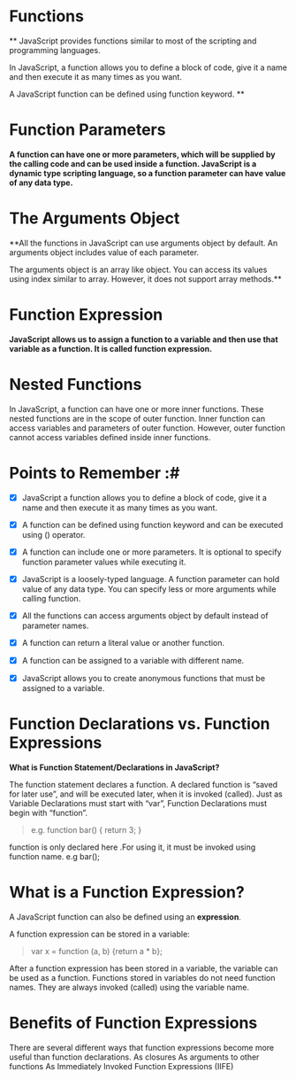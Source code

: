 # Functions #
** JavaScript provides functions similar to most of the scripting and programming languages.

In JavaScript, a function allows you to define a block of code, give it a name and then execute it as many times as you want.

A JavaScript function can be defined using function keyword. **
# Function Parameters #

**A function can have one or more parameters, which will be supplied by the calling code and can be used inside a function. JavaScript is a dynamic type scripting language, so a function parameter can have value of any data type.**

# The Arguments Object #

**All the functions in JavaScript can use arguments object by default. An arguments object includes value of each parameter.

The arguments object is an array like object. You can access its values using index similar to array. However, it does not support array methods.**

# Function Expression #
**JavaScript allows us to assign a function to a variable and then use that variable as a function. It is called function expression.**

# Nested Functions #

In JavaScript, a function can have one or more inner functions. These nested functions are in the scope of outer function. Inner function can access variables and parameters of outer function. However, outer function cannot access variables defined inside inner functions.

  # Points to Remember :# 

- [x] JavaScript a function allows you to define a block of code, give it a name and then execute it as many times as you want.
- [x] A function can be defined using function keyword and can be executed using () operator.
- [x] A function can include one or more parameters. It is optional to specify function parameter values while executing it.
- [x] JavaScript is a loosely-typed language. A function parameter can hold value of any data type.
You can specify less or more arguments while calling function.
- [x] All the functions can access arguments object by default instead of parameter names.
- [x] A function can return a literal value or another function.
- [x] A function can be assigned to a variable with different name.
- [x] JavaScript allows you to create anonymous functions that must be assigned to a variable.



 # Function Declarations vs. Function Expressions #
 **What is Function Statement/Declarations in JavaScript?**

The function statement declares a function.
A declared function is “saved for later use”, and will be executed later, when it is invoked (called).
Just as Variable Declarations must start with “var”, Function Declarations must begin with “function”.

>e.g.
function bar() {
return 3;
}

function is only declared here .For using it, it must be invoked using function name. e.g bar();

 # What is a Function Expression? #
A JavaScript function can also be defined using an **expression**.

A function expression can be stored in a variable:

>var x = function (a, b) {return a * b};

After a function expression has been stored in a variable, the variable can be used as a function. Functions stored in variables do not need function names. They are always invoked (called) using the variable name.

 # Benefits of Function Expressions #
There are several different ways that function expressions become more useful than function declarations.
As closures
As arguments to other functions
As Immediately Invoked Function Expressions (IIFE)
